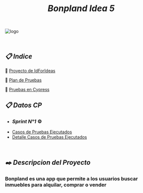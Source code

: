 
 <h1 align="center"><em>Bonpland Idea 5</em></h1>

 <br />

 ![logo](https://user-images.githubusercontent.com/86979361/198842663-82f943bc-53a8-4e45-a4b5-2de48b80af1b.jpg)

<br />


<h2 align="left"><em>📋 Indice </em></h2>

📌 [Proyecto de IdForIdeas](https://drive.google.com/file/d/1X7tHO7CpUHDNBqgOVyzlZqUOdyPzViTh/view)
<br /> 

📌 [Plan de Pruebas ](./Testing_Bonpland/docs/Plan%20de%20Pruebas%20Bonpland%20-%20Idea%205.pdf)
<br />

📌 [Pruebas en Cypress](https://maxibarbo.github.io/Testing_Bonpland/)
<br />

 <h2 align="left"><em>📋 Datos CP </em></h2>
 
  - <h3><em>Sprint N°1 </em>⚙️</h3>
   - [Casos de Pruebas Ejecutados]()
   - [Detalle Casos de Pruebas Ejecutados]()
<br />


<h2 align="left"><em>✒️ Descripcion del Proyecto</em></h2>
<h3 align="left">Bonpland es una app que permite a los usuarios buscar inmuebles para alquilar, comprar o vender </h3>


